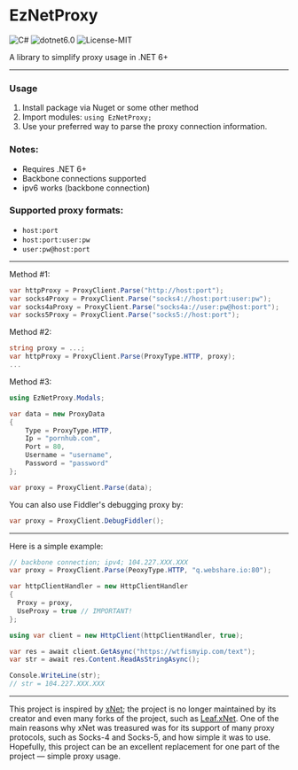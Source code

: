 # EzNetProxy

![C#](https://img.shields.io/badge/c%23-%23239120.svg?style=for-the-badge&logo=c-sharp&logoColor=white)
![dotnet6.0](https://img.shields.io/badge/.NET-6.0-blue?style=for-the-badge)
![License-MIT](https://img.shields.io/badge/License-MIT-Green?style=for-the-badge)

A library to simplify proxy usage in .NET 6+

---

### Usage
1. Install package via Nuget or some other method 
2. Import modules: `using EzNetProxy;`
3. Use your preferred way to parse the proxy connection information.

### Notes:
- Requires .NET 6+
- Backbone connections supported
- ipv6 works (backbone connection)

### Supported proxy formats:
- `host:port`
- `host:port:user:pw`
- `user:pw@host:port`

---

Method #1:
```csharp
var httpProxy = ProxyClient.Parse("http://host:port");
var socks4Proxy = ProxyClient.Parse("socks4://host:port:user:pw");
var socks4aProxy = ProxyClient.Parse("socks4a://user:pw@host:port");
var socks5Proxy = ProxyClient.Parse("socks5://host:port");
```

Method #2:
```csharp
string proxy = ...;
var httpProxy = ProxyClient.Parse(ProxyType.HTTP, proxy);
...
```

Method #3:
```csharp
using EzNetProxy.Modals;

var data = new ProxyData
{
    Type = ProxyType.HTTP,
    Ip = "pornhub.com",
    Port = 80,
    Username = "username",
    Password = "password"
};

var proxy = ProxyClient.Parse(data);
```

You can also use Fiddler's debugging proxy by:
```csharp
var proxy = ProxyClient.DebugFiddler();
```

---

Here is a simple example:

```csharp
// backbone connection; ipv4; 104.227.XXX.XXX
var proxy = ProxyClient.Parse(PeoxyType.HTTP, "q.webshare.io:80");

var httpClientHandler = new HttpClientHandler
{
  Proxy = proxy,
  UseProxy = true // IMPORTANT!
};

using var client = new HttpClient(httpClientHandler, true);

var res = await client.GetAsync("https://wtfismyip.com/text");
var str = await res.Content.ReadAsStringAsync();

Console.WriteLine(str);
// str = 104.227.XXX.XXX

```

---

This project is inspired by [xNet](https://github.com/X-rus/xNet); the project is no longer maintained by its creator and even many forks of the project, such as [Leaf.xNet](https://github.com/csharp-leaf/Leaf.xNet). One of the main reasons why xNet was treasured was for its support of many proxy protocols, such as Socks-4 and Socks-5, and how simple it was to use. Hopefully, this project can be an excellent replacement for one part of the project — simple proxy usage.
